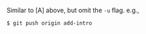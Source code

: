 Similar to [A] above, but omit the `-u` flag. e.g.,

```{.no-line-numbers}
$ git push origin add-intro
```
